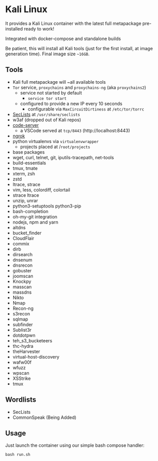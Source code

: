 # Kali Linux

It provides a Kali Linux container with the latest full metapackage pre-installed ready to work!

Integrated with docker-compose and standalone builds

Be patient, this will install all Kali tools (just for the first install, at image generation time). Final image size `~16GB`.

## Tools

- Kali full metapackage will ~all available tools
- `Tor` service, `proxychains` and `proxychains-ng` (aka `proxychains2`)
  - service not started by default
    - `service tor start`
  - configured to provide a new IP every 10 seconds
    - configurable via `MaxCircuitDirtiness` at `/etc/tor/torrc`
- [SecLists](https://github.com/danielmiessler/SecLists) at `/usr/share/seclists`
- w3af (dropped out of Kali repos)
- [code-server](https://github.com/codercom/code-server)
  - a VSCode served at `tcp/8443` (http://localhost:8443)
- [ngrok](http://ngrok.com)
- python virtualenvs via `virtualenvwrapper`
  - projects placed at /`root/projects`
- base packages
- wget, curl, telnet, git, iputils-tracepath, net-tools
- build-essentials
- tmux, tmate
- xterm, zsh
- zstd
- ltrace, strace
- vim, less, colordiff, colortail
- strace ltrace
- unzip, unrar
- python3-setuptools python3-pip
- bash-completion
- oh-my-git integration
- nodejs, npm and yarn
- altdns
- bucket_finder
- CloudFlair
- commix
- dirb
- dirsearch
- dnsenum
- dnsrecon
- gobuster
- joomscan
- Knockpy
- masscan
- massdns
- Nikto
- Nmap
- Recon-ng
- s3recon
- sqlmap
- subfinder
- Sublist3r
- dotdotpwn
- teh_s3_bucketeers
- thc-hydra
- theHarvester
- virtual-host-discovery
- wafw00f
- wfuzz
- wpscan
- XSStrike
- tmux

## Wordlists
- SecLists 
- CommonSpeak (Being Added)


  
## Usage

Just launch the container using our simple bash compose handler:

```
bash run.sh
```

